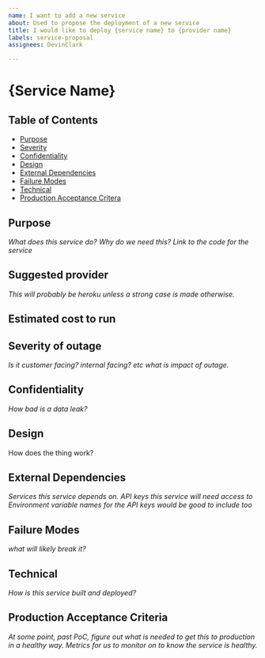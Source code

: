```yaml
---
name: I want to add a new service
about: Used to propose the deployment of a new service
title: I would like to deploy {service name} to {provider name}
labels: service-proposal
assignees: DevinClark

---
```


# {Service Name}

## Table of Contents
- [Purpose](#purpose)
- [Severity](#severity)
- [Confidentiality](#confidentiality)
- [Design](#design)
- [External Dependencies](#external-dependencies)
- [Failure Modes](#failure-modes)
- [Technical](#technical)
- [Production Acceptance Critera](#production-acceptance-criteria)

## Purpose

_What does this service do?
Why do we need this?_
_Link to the code for the service_

## Suggested provider

_This will probably be heroku unless a strong case is made otherwise._

## Estimated cost to run

## Severity of outage

_Is it customer facing? internal facing? etc  what is impact of outage._

## Confidentiality

_How bad is a data leak?_

## Design

How does the thing work?

## External Dependencies

_Services this service depends on._
_API keys this service will need access to_
_Environment variable names for the API keys would be good to include too_

## Failure Modes

_what will likely break it?_

## Technical

_How is this service built and deployed?_


## Production Acceptance Criteria

_At some point, past PoC, figure out what is needed to get this to production in a healthy way. Metrics for us to monitor on to know the service is healthy._
